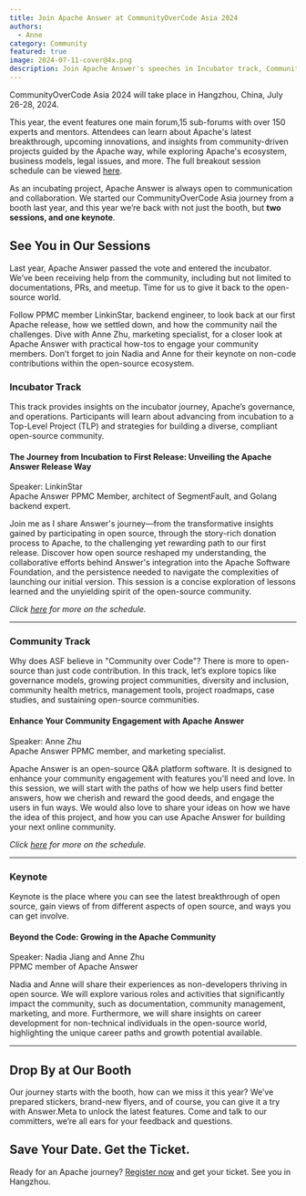 ```yaml
---
title: Join Apache Answer at CommunityOverCode Asia 2024
authors:
  - Anne
category: Community
featured: true
image: 2024-07-11-cover@4x.png
description: Join Apache Answer's speeches in Incubator track, Community track, Keynote. Talk to us at our booth in CoC Asia 2024.
---
```


CommunityOverCode Asia 2024 will take place in Hangzhou, China, July 26-28, 2024.

This year, the event features one main forum,15 sub-forums with over 150 experts and mentors. Attendees can learn about Apache's latest breakthrough, upcoming innovations, and insights from community-driven projects guided by the Apache way, while exploring Apache's ecosystem, business models, legal issues, and more. The full breakout session schedule can be viewed [here](https://asia.communityovercode.org/schedule.html).

As an incubating project, Apache Answer is always open to communication and collaboration. We started our CommunityOverCode Asia journey from a booth last year, and this year we’re back with not just the booth, but **two sessions, and one keynote**.

## See You in Our Sessions

Last year, Apache Answer passed the vote and entered the incubator. We’ve been receiving help from the community, including but not limited to documentations, PRs, and meetup. Time for us to give it back to the open-source world.

Follow PPMC member LinkinStar, backend engineer, to look back at our first Apache release, how we settled down, and how the community nail the challenges. Dive with Anne Zhu, marketing specialist, for a closer look at Apache Answer with practical how-tos to engage your community members. Don’t forget to join Nadia and Anne for their keynote on non-code contributions within the open-source ecosystem.

### Incubator Track

This track provides insights on the incubator journey, Apache’s governance, and operations. Participants will learn about advancing from incubation to a Top-Level Project (TLP) and strategies for building a diverse, compliant open-source community.

#### The Journey from Incubation to First Release: Unveiling the Apache Answer Release Way

Speaker: LinkinStar\
Apache Answer PPMC Member, architect of SegmentFault, and Golang backend expert.

Join me as I share Answer's journey—from the transformative insights gained by participating in open source, through the story-rich donation process to Apache, to the challenging yet rewarding path to our first release. Discover how open source reshaped my understanding, the collaborative efforts behind Answer's integration into the Apache Software Foundation, and the persistence needed to navigate the complexities of launching our initial version. This session is a concise exploration of lessons learned and the unyielding spirit of the open-source community.

_Click [here](https://asia.communityovercode.org/schedule.html) for more on the schedule._

------

### Community Track

Why does ASF believe in "Community over Code"? There is more to open-source than just code contribution. In this track, let’s explore topics like governance models, growing project communities, diversity and inclusion, community health metrics, management tools, project roadmaps, case studies, and sustaining open-source communities.

#### Enhance Your Community Engagement with Apache Answer

Speaker: Anne Zhu\
Apache Answer PPMC member, and marketing specialist.

Apache Answer is an open-source Q&A platform software. It is designed to enhance your community engagement with features you'll need and love. In this session, we will start with the paths of how we help users find better answers, how we cherish and reward the good deeds, and engage the users in fun ways. We would also love to share your ideas on how we have the idea of this project, and how you can use Apache Answer for building your next online community.

_Click [here](https://asia.communityovercode.org/schedule.html) for more on the schedule._

----

### Keynote

Keynote is the place where you can see the latest breakthrough of open source, gain views of from different aspects of open source, and ways you can get involve.

#### Beyond the Code: Growing in the Apache Community

Speaker: Nadia Jiang and Anne Zhu\
PPMC member of Apache Answer

Nadia and Anne will share their experiences as non-developers thriving in open source. We will explore various roles and activities that significantly impact the community, such as documentation, community management, marketing, and more. Furthermore, we will share insights on career development for non-technical individuals in the open-source world, highlighting the unique career paths and growth potential available.

---

## Drop By at Our Booth

Our journey starts with the booth, how can we miss it this year? We’ve prepared stickers, brand-new flyers, and of course, you can give it a try with Answer.Meta to unlock the latest features. Come and talk to our committers, we’re all ears for your feedback and questions.

## Save Your Date. Get the Ticket.

Ready for an Apache journey? [Register now](https://asia.communityovercode.org/#register) and get your ticket. See you in Hangzhou.
